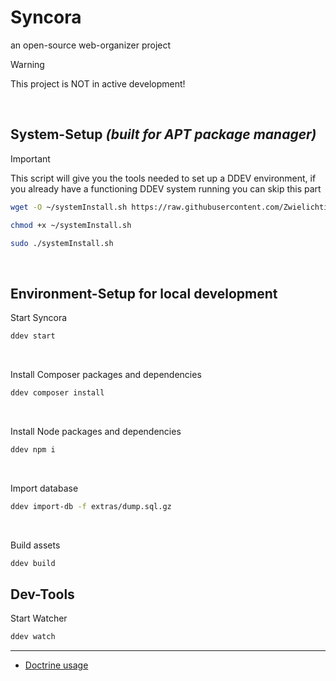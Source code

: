 # Syncora
an open-source web-organizer project

> [!WARNING]  
> This project is NOT in active development!
<br>

## System-Setup *(built for APT package manager)*
> [!IMPORTANT]
> This script will give you the tools needed to set up a DDEV environment, if you already have a functioning DDEV system running you can skip this part
```bash
wget -O ~/systemInstall.sh https://raw.githubusercontent.com/Zwielichtig/syncora/refs/heads/master/extras/systemInstall.sh
```
```bash
chmod +x ~/systemInstall.sh
```
```bash
sudo ./systemInstall.sh
```

<br>

## Environment-Setup for local development
Start Syncora
```bash
ddev start
```
<br>

Install Composer packages and dependencies
```bash
ddev composer install
```
<br>

Install Node packages and dependencies
```bash
ddev npm i
```
<br>

Import database
```bash
ddev import-db -f extras/dump.sql.gz
```
<br>

Build assets
```bash
ddev build
```

## Dev-Tools

Start Watcher
```bash
ddev watch
```
___
- [Doctrine usage](/docs/doctrine.md)





